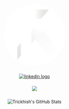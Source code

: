 <div align="center">
  <img height="200" style="border-radius:150px;" src="https://raw.githubusercontent.com/Trickhish/Trickhish/refs/heads/main/tks_sep.png"  />
</div>

###

<div align="center">
  <a href="https://www.linkedin.com/in/charles-ivan-dury-208209215/" target="_blank"><img src="https://img.shields.io/static/v1?message=LinkedIn&logo=linkedin&label=&color=0077B5&logoColor=white&labelColor=&style=for-the-badge" height="25" alt="linkedin logo"  /></a>
</div>

###

<div align="center">
  <img src="https://visitor-badge.laobi.icu/badge?page_id=Trickhish.Trickhish&"  />
</div>


###


###

<div align="center">
  <img src="https://github-readme-stats.vercel.app/api/top-langs/?username=Trickhish&theme=dracula&show_icons=true&hide_border=true&layout=compact" alt="Trickhish's GitHub Stats" />
</div>

###
